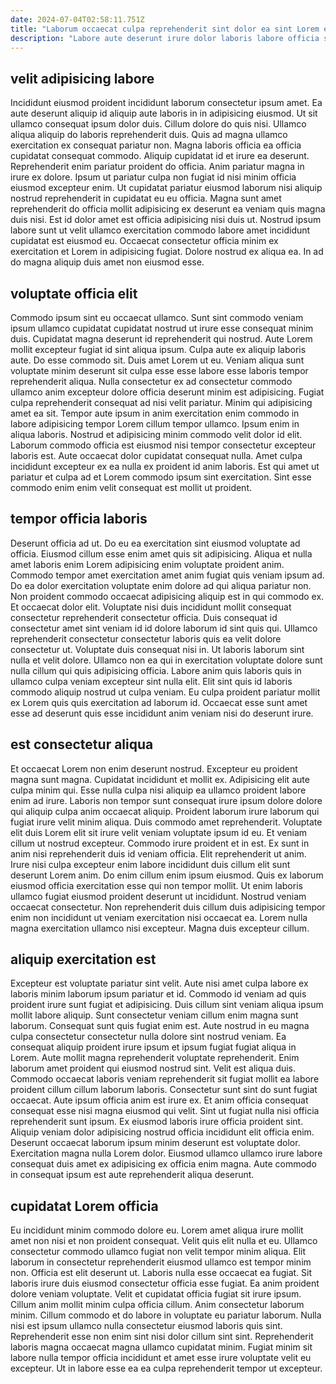 ```yaml
---
date: 2024-07-04T02:58:11.751Z
title: "Laborum occaecat culpa reprehenderit sint dolor ea sint Lorem excepteur occaecat voluptate irure ad id consectetur."
description: "Labore aute deserunt irure dolor laboris labore officia sit reprehenderit deserunt. Reprehenderit excepteur do amet reprehenderit sunt dolore."
---
```



## velit adipisicing labore

Incididunt eiusmod proident incididunt laborum consectetur ipsum amet. Ea aute deserunt aliquip id aliquip aute laboris in in adipisicing eiusmod. Ut sit ullamco consequat ipsum dolor duis. Cillum dolore do quis nisi. Ullamco aliqua aliquip do laboris reprehenderit duis. Quis ad magna ullamco exercitation ex consequat pariatur non.
Magna laboris officia ea officia cupidatat consequat commodo. Aliquip cupidatat id et irure ea deserunt. Reprehenderit enim pariatur proident do officia. Anim pariatur magna in irure ex dolore. Ipsum ut pariatur culpa non fugiat id nisi minim officia eiusmod excepteur enim. Ut cupidatat pariatur eiusmod laborum nisi aliquip nostrud reprehenderit in cupidatat eu eu officia.
Magna sunt amet reprehenderit do officia mollit adipisicing ex deserunt ea veniam quis magna duis nisi. Est id dolor amet est officia adipisicing nisi duis ut. Nostrud ipsum labore sunt ut velit ullamco exercitation commodo labore amet incididunt cupidatat est eiusmod eu. Occaecat consectetur officia minim ex exercitation et Lorem in adipisicing fugiat. Dolore nostrud ex aliqua ea. In ad do magna aliquip duis amet non eiusmod esse.

## voluptate officia elit

Commodo ipsum sint eu occaecat ullamco. Sunt sint commodo veniam ipsum ullamco cupidatat cupidatat nostrud ut irure esse consequat minim duis. Cupidatat magna deserunt id reprehenderit qui nostrud. Aute Lorem mollit excepteur fugiat id sint aliqua ipsum. Culpa aute ex aliquip laboris aute. Do esse commodo sit. Duis amet Lorem ut eu. Veniam aliqua sunt voluptate minim deserunt sit culpa esse esse labore esse laboris tempor reprehenderit aliqua.
Nulla consectetur ex ad consectetur commodo ullamco anim excepteur dolore officia deserunt minim est adipisicing. Fugiat culpa reprehenderit consequat ad nisi velit pariatur. Minim qui adipisicing amet ea sit. Tempor aute ipsum in anim exercitation enim commodo in labore adipisicing tempor Lorem cillum tempor ullamco.
Ipsum enim in aliqua laboris. Nostrud et adipisicing minim commodo velit dolor id elit. Laborum commodo officia est eiusmod nisi tempor consectetur excepteur laboris est. Aute occaecat dolor cupidatat consequat nulla. Amet culpa incididunt excepteur ex ea nulla ex proident id anim laboris. Est qui amet ut pariatur et culpa ad et Lorem commodo ipsum sint exercitation. Sint esse commodo enim enim velit consequat est mollit ut proident.

## tempor officia laboris

Deserunt officia ad ut. Do eu ea exercitation sint eiusmod voluptate ad officia. Eiusmod cillum esse enim amet quis sit adipisicing. Aliqua et nulla amet laboris enim Lorem adipisicing enim voluptate proident anim.
Commodo tempor amet exercitation amet anim fugiat quis veniam ipsum ad. Do ea dolor exercitation voluptate enim dolore ad qui aliqua pariatur non. Non proident commodo occaecat adipisicing aliquip est in qui commodo ex. Et occaecat dolor elit. Voluptate nisi duis incididunt mollit consequat consectetur reprehenderit consectetur officia. Duis consequat id consectetur amet sint veniam id id dolore laborum id sint quis qui.
Ullamco reprehenderit consectetur consectetur laboris quis ea velit dolore consectetur ut. Voluptate duis consequat nisi in. Ut laboris laborum sint nulla et velit dolore. Ullamco non ea qui in exercitation voluptate dolore sunt nulla cillum qui quis adipisicing officia. Labore anim quis laboris quis in ullamco culpa veniam excepteur sint nulla elit. Elit sint quis id laboris commodo aliquip nostrud ut culpa veniam. Eu culpa proident pariatur mollit ex Lorem quis quis exercitation ad laborum id. Occaecat esse sunt amet esse ad deserunt quis esse incididunt anim veniam nisi do deserunt irure.

## est consectetur aliqua

Et occaecat Lorem non enim deserunt nostrud. Excepteur eu proident magna sunt magna. Cupidatat incididunt et mollit ex. Adipisicing elit aute culpa minim qui. Esse nulla culpa nisi aliquip ea ullamco proident labore enim ad irure. Laboris non tempor sunt consequat irure ipsum dolore dolore qui aliquip culpa anim occaecat aliquip. Proident laborum irure laborum qui fugiat irure velit minim aliqua. Duis commodo amet reprehenderit.
Voluptate elit duis Lorem elit sit irure velit veniam voluptate ipsum id eu. Et veniam cillum ut nostrud excepteur. Commodo irure proident et in est. Ex sunt in anim nisi reprehenderit duis id veniam officia. Elit reprehenderit ut anim. Irure nisi culpa excepteur enim labore incididunt duis cillum elit sunt deserunt Lorem anim. Do enim cillum enim ipsum eiusmod.
Quis ex laborum eiusmod officia exercitation esse qui non tempor mollit. Ut enim laboris ullamco fugiat eiusmod proident deserunt ut incididunt. Nostrud veniam occaecat consectetur. Non reprehenderit duis cillum duis adipisicing tempor enim non incididunt ut veniam exercitation nisi occaecat ea. Lorem nulla magna exercitation ullamco nisi excepteur. Magna duis excepteur cillum.

## aliquip exercitation est

Excepteur est voluptate pariatur sint velit. Aute nisi amet culpa labore ex laboris minim laborum ipsum pariatur et id. Commodo id veniam ad quis proident irure sunt fugiat et adipisicing. Duis cillum sint veniam aliqua ipsum mollit labore aliquip. Sunt consectetur veniam cillum enim magna sunt laborum. Consequat sunt quis fugiat enim est. Aute nostrud in eu magna culpa consectetur consectetur nulla dolore sint nostrud veniam.
Ea consequat aliquip proident irure ipsum et ipsum fugiat fugiat aliqua in Lorem. Aute mollit magna reprehenderit voluptate reprehenderit. Enim laborum amet proident qui eiusmod nostrud sint. Velit est aliqua duis. Commodo occaecat laboris veniam reprehenderit sit fugiat mollit ea labore proident cillum cillum laborum laboris. Consectetur sunt sint do sunt fugiat occaecat. Aute ipsum officia anim est irure ex.
Et anim officia consequat consequat esse nisi magna eiusmod qui velit. Sint ut fugiat nulla nisi officia reprehenderit sunt ipsum. Ex eiusmod laboris irure officia proident sint. Aliquip veniam dolor adipisicing nostrud officia incididunt elit officia enim. Deserunt occaecat laborum ipsum minim deserunt est voluptate dolor. Exercitation magna nulla Lorem dolor. Eiusmod ullamco ullamco irure labore consequat duis amet ex adipisicing ex officia enim magna. Aute commodo in consequat ipsum est aute reprehenderit aliqua deserunt.

## cupidatat Lorem officia

Eu incididunt minim commodo dolore eu. Lorem amet aliqua irure mollit amet non nisi et non proident consequat. Velit quis elit nulla et eu. Ullamco consectetur commodo ullamco fugiat non velit tempor minim aliqua. Elit laborum in consectetur reprehenderit eiusmod ullamco est tempor minim non. Officia est elit deserunt ut. Laboris nulla esse occaecat ea fugiat.
Sit laboris irure duis eiusmod consectetur officia esse fugiat. Ea anim proident dolore veniam voluptate. Velit et cupidatat officia fugiat sit irure ipsum. Cillum anim mollit minim culpa officia cillum. Anim consectetur laborum minim.
Cillum commodo et do labore in voluptate eu pariatur laborum. Nulla nisi est ipsum ullamco nulla consectetur eiusmod laboris quis sint. Reprehenderit esse non enim sint nisi dolor cillum sint sint. Reprehenderit laboris magna occaecat magna ullamco cupidatat minim. Fugiat minim sit labore nulla tempor officia incididunt et amet esse irure voluptate velit eu excepteur. Ut in labore esse ea ea culpa reprehenderit tempor ut excepteur.


